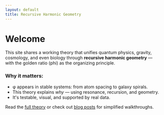 ```yaml
---
layout: default
title: Recursive Harmonic Geometry
---
```


# Welcome

This site shares a working theory that unifies quantum physics, gravity, cosmology, and even biology through **recursive harmonic geometry** — with the golden ratio (phi) as the organizing principle.

### Why it matters:
- φ appears in stable systems: from atom spacing to galaxy spirals.
- This theory explains *why* — using resonance, recursion, and geometry.
- It's testable, visual, and supported by real data.

Read the [full theory](./theory/golden_ratio_theory.pdf) or check out [blog posts](./blog/first_post.md) for simplified walkthroughs.
